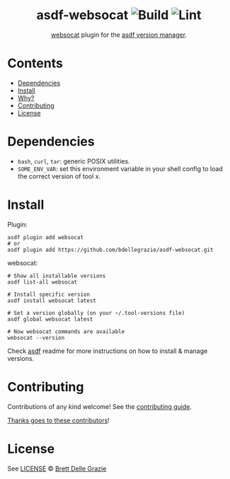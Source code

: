 <div align="center">

# asdf-websocat ![Build](https://github.com/bdellegrazie/asdf-websocat/workflows/Build/badge.svg) ![Lint](https://github.com/bdellegrazie/asdf-websocat/workflows/Lint/badge.svg)

[websocat](https://github.com/vi/websocat) plugin for the [asdf version manager](https://asdf-vm.com).

</div>

# Contents

- [Dependencies](#dependencies)
- [Install](#install)
- [Why?](#why)
- [Contributing](#contributing)
- [License](#license)

# Dependencies

- `bash`, `curl`, `tar`: generic POSIX utilities.
- `SOME_ENV_VAR`: set this environment variable in your shell config to load the correct version of tool x.

# Install

Plugin:

```shell
asdf plugin add websocat
# or
asdf plugin add https://github.com/bdellegrazie/asdf-websocat.git
```

websocat:

```shell
# Show all installable versions
asdf list-all websocat

# Install specific version
asdf install websocat latest

# Set a version globally (on your ~/.tool-versions file)
asdf global websocat latest

# Now websocat commands are available
websocat --version
```

Check [asdf](https://github.com/asdf-vm/asdf) readme for more instructions on how to
install & manage versions.

# Contributing

Contributions of any kind welcome! See the [contributing guide](contributing.md).

[Thanks goes to these contributors](https://github.com/bdellegrazie/asdf-websocat/graphs/contributors)!

# License

See [LICENSE](LICENSE) © [Brett Delle Grazie](https://github.com/bdellegrazie/)
